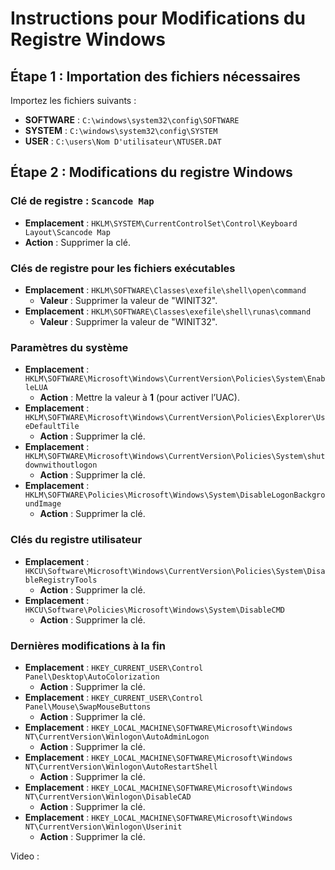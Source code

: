 
# Instructions pour Modifications du Registre Windows

## Étape 1 : Importation des fichiers nécessaires
Importez les fichiers suivants :
- **SOFTWARE** : `C:\windows\system32\config\SOFTWARE`
- **SYSTEM** : `C:\windows\system32\config\SYSTEM`
- **USER** : `C:\users\Nom D'utilisateur\NTUSER.DAT`

## Étape 2 : Modifications du registre Windows

### Clé de registre : `Scancode Map`
- **Emplacement** : `HKLM\SYSTEM\CurrentControlSet\Control\Keyboard Layout\Scancode Map`
- **Action** : Supprimer la clé.

### Clés de registre pour les fichiers exécutables
- **Emplacement** : `HKLM\SOFTWARE\Classes\exefile\shell\open\command`
  - **Valeur** : Supprimer la valeur de "WINIT32".
- **Emplacement** : `HKLM\SOFTWARE\Classes\exefile\shell\runas\command`
  - **Valeur** : Supprimer la valeur de "WINIT32".

### Paramètres du système
- **Emplacement** : `HKLM\SOFTWARE\Microsoft\Windows\CurrentVersion\Policies\System\EnableLUA`
  - **Action** : Mettre la valeur à **1** (pour activer l’UAC).
- **Emplacement** : `HKLM\SOFTWARE\Microsoft\Windows\CurrentVersion\Policies\Explorer\UseDefaultTile`
  - **Action** : Supprimer la clé.
- **Emplacement** : `HKLM\SOFTWARE\Microsoft\Windows\CurrentVersion\Policies\System\shutdownwithoutlogon`
  - **Action** : Supprimer la clé.
- **Emplacement** : `HKLM\SOFTWARE\Policies\Microsoft\Windows\System\DisableLogonBackgroundImage`
  - **Action** : Supprimer la clé.

### Clés du registre utilisateur
- **Emplacement** : `HKCU\Software\Microsoft\Windows\CurrentVersion\Policies\System\DisableRegistryTools`
  - **Action** : Supprimer la clé.
- **Emplacement** : `HKCU\Software\Policies\Microsoft\Windows\System\DisableCMD`
  - **Action** : Supprimer la clé.

### Dernières modifications à la fin
- **Emplacement** : `HKEY_CURRENT_USER\Control Panel\Desktop\AutoColorization`
  - **Action** : Supprimer la clé.
- **Emplacement** : `HKEY_CURRENT_USER\Control Panel\Mouse\SwapMouseButtons`
  - **Action** : Supprimer la clé.
- **Emplacement** : `HKEY_LOCAL_MACHINE\SOFTWARE\Microsoft\Windows NT\CurrentVersion\Winlogon\AutoAdminLogon`
  - **Action** : Supprimer la clé.
- **Emplacement** : `HKEY_LOCAL_MACHINE\SOFTWARE\Microsoft\Windows NT\CurrentVersion\Winlogon\AutoRestartShell`
  - **Action** : Supprimer la clé.
- **Emplacement** : `HKEY_LOCAL_MACHINE\SOFTWARE\Microsoft\Windows NT\CurrentVersion\Winlogon\DisableCAD`
  - **Action** : Supprimer la clé.
- **Emplacement** : `HKEY_LOCAL_MACHINE\SOFTWARE\Microsoft\Windows NT\CurrentVersion\Winlogon\Userinit`
  - **Action** : Supprimer la clé.
 
Video : 

